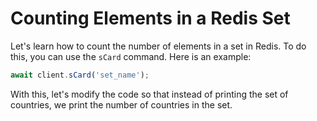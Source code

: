 # Counting Elements in a Redis Set

Let's learn how to count the number of elements in a set in Redis. To do this, you can use the `sCard` command. Here is an example:

```JavaScript
await client.sCard('set_name');
```

With this, let's modify the code so that instead of printing the set of countries, we print the number of countries in the set.
